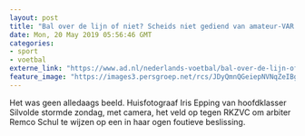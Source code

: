 ```yaml
---
layout: post
title: "Bal over de lijn of niet? Scheids niet gediend van amateur-VAR die veld bestormt"
date: Mon, 20 May 2019 05:56:46 GMT
categories: 
- sport 
- voetbal 
externe_link: "https://www.ad.nl/nederlands-voetbal/bal-over-de-lijn-of-niet-scheids-niet-gediend-van-amateur-var-die-veld-bestormt~ab61fe4f/"
feature_image: "https://images3.persgroep.net/rcs/JDyQmnQGeiepNVNqZeIBgC-ojYU/diocontent/148764599/_fitwidth/400/?appId=21791a8992982cd8da851550a453bd7f&quality=0.7"
---
```


Het was geen alledaags beeld. Huisfotograaf Iris Epping van hoofdklasser Silvolde stormde zondag, met camera, het veld op tegen RKZVC om arbiter Remco Schul te wijzen op een in haar ogen foutieve beslissing.
